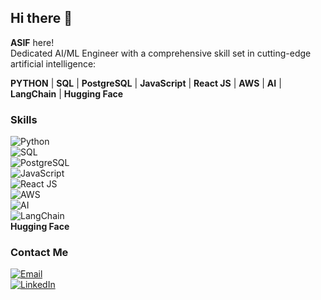 ## Hi there 👋  
**ASIF** here!  
Dedicated AI/ML Engineer with a comprehensive skill set in cutting-edge artificial intelligence:

**PYTHON** | **SQL** | **PostgreSQL** | **JavaScript** | **React JS** | **AWS** | **AI** | **LangChain** | **Hugging Face**

### Skills

![Python](https://img.icons8.com/color/48/000000/python.png)  
![SQL](https://img.icons8.com/color/48/000000/sql.png)  
![PostgreSQL](https://img.icons8.com/color/48/000000/postgreesql.png)  
![JavaScript](https://img.icons8.com/color/48/000000/javascript.png)  
![React JS](https://img.icons8.com/color/48/000000/react-native.png)  
![AWS](https://img.icons8.com/color/48/000000/amazon-web-services.png)  
![AI](https://img.icons8.com/color/48/000000/artificial-intelligence.png)  
![LangChain](https://img.icons8.com/color/48/000000/artificial-intelligence.png)  
**Hugging Face**

### Contact Me

[![Email](https://img.icons8.com/color/48/000000/gmail.png)](mailto:asifnawaz679@gmail.com)  
[![LinkedIn](https://img.icons8.com/color/48/000000/linkedin.png)](https://www.linkedin.com/in/asif-nawaz-1093961b1/)
